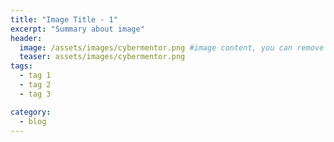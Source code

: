 ```yaml
---
title: "Image Title - 1"
excerpt: "Summary about image"
header:
  image: /assets/images/cybermentor.png #image content, you can remove it if you want
  teaser: assets/images/cybermentor.png
tags:
  - tag 1
  - tag 2
  - tag 3

category:
  - blog
---
```


